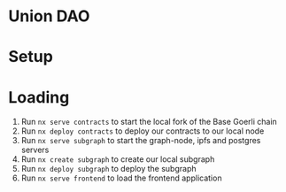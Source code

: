 # Union DAO

# Setup

# Loading
1. Run `nx serve contracts` to start the local fork of the Base Goerli chain
1. Run `nx deploy contracts` to deploy our contracts to our local node
1. Run `nx serve subgraph` to start the graph-node, ipfs and postgres servers
1. Run `nx create subgraph` to create our local subgraph
1. Run `nx deploy subgraph` to deploy the subgraph
1. Run `nx serve frontend` to load the frontend application 